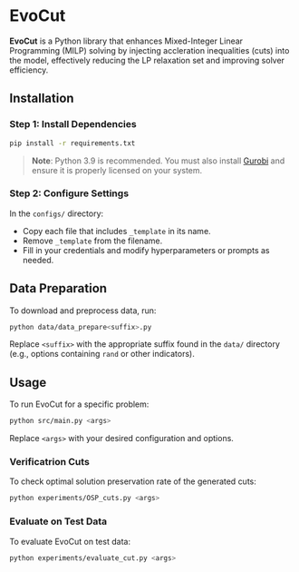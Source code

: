 # EvoCut

**EvoCut** is a Python library that enhances Mixed-Integer Linear Programming (MILP) solving by injecting accleration inequalities (cuts) into the model, effectively reducing the LP relaxation set and improving solver efficiency.

## Installation

### Step 1: Install Dependencies

```bash
pip install -r requirements.txt
````

> **Note**: Python 3.9 is recommended.
> You must also install [Gurobi](https://www.gurobi.com/) and ensure it is properly licensed on your system.

### Step 2: Configure Settings

In the `configs/` directory:

* Copy each file that includes `_template` in its name.
* Remove `_template` from the filename.
* Fill in your credentials and modify hyperparameters or prompts as needed.

## Data Preparation

To download and preprocess data, run:

```bash
python data/data_prepare<suffix>.py
```

Replace `<suffix>` with the appropriate suffix found in the `data/` directory (e.g., options containing `rand` or other indicators).

## Usage

To run EvoCut for a specific problem:

```bash
python src/main.py <args>
```

Replace `<args>` with your desired configuration and options.

### Verificatrion Cuts

To check optimal solution preservation rate of the generated cuts:

```bash
python experiments/OSP_cuts.py <args>
```

### Evaluate on Test Data

To evaluate EvoCut on test data:

```bash
python experiments/evaluate_cut.py <args>
```
